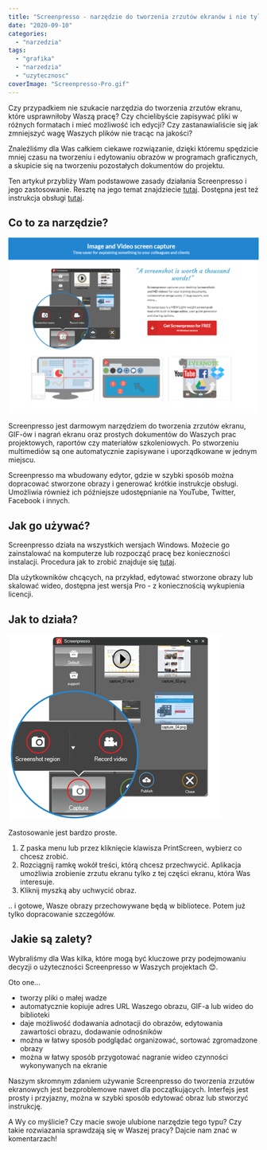 ```yaml
---
title: "Screenpresso - narzędzie do tworzenia zrzutów ekranów i nie tylko"
date: "2020-09-10"
categories:
  - "narzedzia"
tags:
  - "grafika"
  - "narzedzia"
  - "uzytecznosc"
coverImage: "Screenpresso-Pro.gif"
---
```


Czy przypadkiem nie szukacie narzędzia do tworzenia zrzutów ekranu, które usprawniłoby Waszą pracę? Czy chcielibyście zapisywać pliki w różnych formatach i mieć możliwość ich edycji? Czy zastanawialiście się jak zmniejszyć wagę Waszych plików nie tracąc na jakości?

Znaleźliśmy dla Was całkiem ciekawe rozwiązanie, dzięki któremu spędzicie mniej czasu na tworzeniu i edytowaniu obrazów w programach graficznych, a skupicie się na tworzeniu pozostałych dokumentów do projektu.

Ten artykuł przybliży Wam podstawowe zasady działania Screenpresso i jego zastosowanie. Resztę na jego temat znajdziecie [tutaj](https://www.screenpresso.com/). Dostępna jest też instrukcja obsługi [tutaj](https://www.screenpresso.com/docs/ScreenpressoHelp.pdf).

## Co to za narzędzie?

[![](images/2020-09-07_20h34_42-1024x717.png)](http://techwriter.pl/wp-content/uploads/2020/09/2020-09-07_20h34_42.png)

Screenpresso jest darmowym narzędziem do tworzenia zrzutów ekranu, GIF-ów i nagrań ekranu oraz prostych dokumentów do Waszych prac projektowych, raportów czy materiałów szkoleniowych. Po stworzeniu multimediów są one automatycznie zapisywane i uporządkowane w jednym miejscu.

Screenpresso ma wbudowany edytor, gdzie w szybki sposób można dopracować stworzone obrazy i generować krótkie instrukcje obsługi. Umożliwia również ich późniejsze udostępnianie na YouTube, Twitter, Facebook i innych.

## Jak go używać?

Screenpresso działa na wszystkich wersjach Windows. Możecie go zainstalować na komputerze lub rozpocząć pracę bez konieczności instalacji. Procedura jak to zrobić znajduje się [tutaj](https://www.screenpresso.com/support/how-to-install/).

Dla użytkowników chcących, na przykład, edytować stworzone obrazy lub skalować wideo, dostępna jest wersja Pro - z koniecznością wykupienia licencji.

## Jak to działa?

[![](images/shot-f224a47b2becce29ef5fb30e9f584ba7.png)](http://techwriter.pl/wp-content/uploads/2020/09/shot-f224a47b2becce29ef5fb30e9f584ba7.png)

Zastosowanie jest bardzo proste.

1. Z paska menu lub przez kliknięcie klawisza PrintScreen, wybierz co chcesz zrobić.
2. Rozciągnij ramkę wokół treści, którą chcesz przechwycić. Aplikacja umożliwia zrobienie zrzutu ekranu tylko z tej części ekranu, która Was interesuje.
3. Kliknij myszką aby uchwycić obraz.

.. i gotowe, Wasze obrazy przechowywane będą w bibliotece. Potem już tylko dopracowanie szczegółów.

##  Jakie są zalety?

Wybraliśmy dla Was kilka, które mogą być kluczowe przy podejmowaniu decyzji o użyteczności Screenpresso w Waszych projektach 😊.

Oto one...

- tworzy pliki o małej wadze
- automatycznie kopiuje adres URL Waszego obrazu, GIF-a lub wideo do biblioteki
- daje możliwość dodawania adnotacji do obrazów, edytowania zawartości obrazu, dodawanie odnośników
- można w łatwy sposób podglądać organizować, sortować zgromadzone obrazy
- można w łatwy sposób przygotować nagranie wideo czynności wykonywanych na ekranie

Naszym skromnym zdaniem używanie Screenpresso do tworzenia zrzutów ekranowych jest bezproblemowe nawet dla początkujących. Interfejs jest prosty i przyjazny, można w szybki sposób edytować obraz lub stworzyć instrukcję.

A Wy co myślicie? Czy macie swoje ulubione narzędzie tego typu? Czy takie rozwiazania sprawdzają się w Waszej pracy? Dajcie nam znać w komentarzach!
